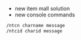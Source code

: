 * new item mall solution
* new console commands
```asm
/ntcn charname message
/ntcid charid message
```

